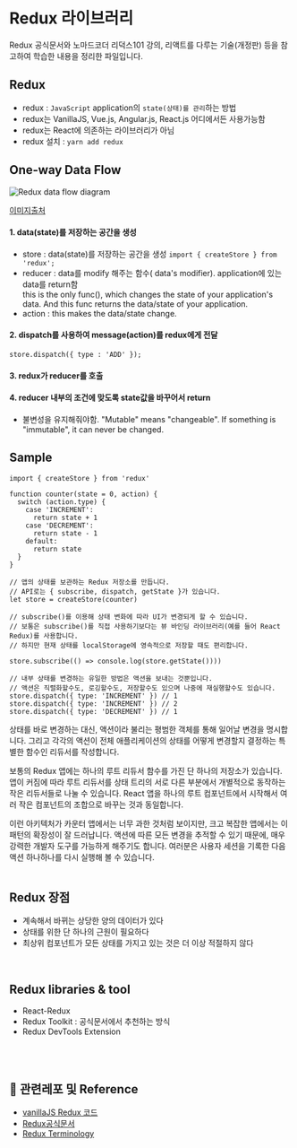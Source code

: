 # Redux 라이브러리

Redux 공식문서와 노마드코더 리덕스101 강의, 리액트를 다루는 기술(개정판) 등을 참고하여 학습한 내용을 정리한 파일입니다. <br/>

## Redux

- redux : `JavaScript` application의 `state(상태)를 관리`하는 방법
- redux는 VanillaJS, Vue.js, Angular.js, React.js 어디에서든 사용가능함
- redux는 React에 의존하는 라이브러리가 아님
- redux 설치 : `yarn add redux`

## One-way Data Flow
<img alt="Redux data flow diagram" src="https://ko.redux.js.org/assets/images/ReduxDataFlowDiagram-49fa8c3968371d9ef6f2a1486bd40a26.gif">

[이미지출처](https://ko.redux.js.org/tutorials/fundamentals/part-1-overview/)

#### 1. data(state)를 저장하는 공간을 생성
  
- store : data(state)를 저장하는 공간을 생성 `import { createStore } from 'redux';` <br/>
- reducer : data를 modify 해주는 함수( data's modifier). application에 있는 data를 return함 <br/>
  this is the only func(), which changes the state of your application's data. And this func returns the data/state of your application.<br/>
- action : this makes the data/state change.

#### 2. dispatch를 사용하여 message(action)를 redux에게 전달
   `store.dispatch({ type : 'ADD' });`
   <br/>

#### 3. redux가 reducer를 호출
#### 4. reducer 내부의 조건에 맞도록 state값을 바꾸어서 return
- 불변성을 유지해줘야함. "Mutable" means "changeable". If something is "immutable", it can never be changed.


## Sample
```
import { createStore } from 'redux'

function counter(state = 0, action) {
  switch (action.type) {
    case 'INCREMENT':
      return state + 1
    case 'DECREMENT':
      return state - 1
    default:
      return state
  }
}

// 앱의 상태를 보관하는 Redux 저장소를 만듭니다.
// API로는 { subscribe, dispatch, getState }가 있습니다.
let store = createStore(counter)

// subscribe()를 이용해 상태 변화에 따라 UI가 변경되게 할 수 있습니다.
// 보통은 subscribe()를 직접 사용하기보다는 뷰 바인딩 라이브러리(예를 들어 React Redux)를 사용합니다.
// 하지만 현재 상태를 localStorage에 영속적으로 저장할 때도 편리합니다.

store.subscribe(() => console.log(store.getState())))

// 내부 상태를 변경하는 유일한 방법은 액션을 보내는 것뿐입니다.
// 액션은 직렬화할수도, 로깅할수도, 저장할수도 있으며 나중에 재실행할수도 있습니다.
store.dispatch({ type: 'INCREMENT' }) // 1
store.dispatch({ type: 'INCREMENT' }) // 2
store.dispatch({ type: 'DECREMENT' }) // 1
```

상태를 바로 변경하는 대신, 액션이라 불리는 평범한 객체를 통해 일어날 변경을 명시합니다. 그리고 각각의 액션이 전체 애플리케이션의 상태를 어떻게 변경할지 결정하는 특별한 함수인 리듀서를 작성합니다. <br/>

보통의 Redux 앱에는 하나의 루트 리듀서 함수를 가진 단 하나의 저장소가 있습니다. 앱이 커짐에 따라 루트 리듀서를 상태 트리의 서로 다른 부분에서 개별적으로 동작하는 작은 리듀서들로 나눌 수 있습니다. React 앱을 하나의 루트 컴포넌트에서 시작해서 여러 작은 컴포넌트의 조합으로 바꾸는 것과 동일합니다. <br/>

이런 아키텍처가 카운터 앱에서는 너무 과한 것처럼 보이지만, 크고 복잡한 앱에서는 이 패턴의 확장성이 잘 드러납니다. 액션에 따른 모든 변경을 추적할 수 있기 때문에, 매우 강력한 개발자 도구를 가능하게 해주기도 합니다. 여러분은 사용자 세션을 기록한 다음 액션 하나하나를 다시 실행해 볼 수 있습니다. <br/><br/>

## Redux 장점
- 계속해서 바뀌는 상당한 양의 데이터가 있다
- 상태를 위한 단 하나의 근원이 필요하다
- 최상위 컴포넌트가 모든 상태를 가지고 있는 것은 더 이상 적절하지 않다

<br/>

## Redux libraries & tool
- React-Redux
- Redux Toolkit : 공식문서에서 추천하는 방식
- Redux DevTools Extension

<br/><br/>



## 🔗 관련레포 및 Reference

- [vanillaJS Redux 코드](https://github.com/sukyoungshin/reactJS/blob/master/vanilla-redux)
- [Redux공식문서](https://ko.redux.js.org/introduction/getting-started/)
- [Redux Terminology](https://ko.redux.js.org/tutorials/fundamentals/part-2-concepts-data-flow#redux-terminology)
